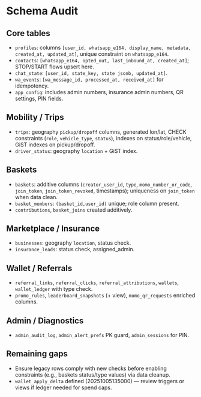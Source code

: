 # Schema Audit

## Core tables

- `profiles`: columns
  `[user_id, whatsapp_e164, display_name, metadata, created_at, updated_at]`,
  unique constraint on `whatsapp_e164`.
- `contacts`: `[whatsapp_e164, opted_out, last_inbound_at, created_at]`;
  STOP/START flows upsert here.
- `chat_state`: `[user_id, state_key, state jsonb, updated_at]`.
- `wa_events`: `[wa_message_id, processed_at, received_at]` for idempotency.
- `app_config`: includes admin numbers, insurance admin numbers, QR settings,
  PIN fields.

## Mobility / Trips

- `trips`: geography `pickup/dropoff` columns, generated lon/lat, CHECK
  constraints (`role`, `vehicle_type`, `status`), indexes on
  status/role/vehicle, GiST indexes on pickup/dropoff.
- `driver_status`: geography `location` + GiST index.

## Baskets

- `baskets`: additive columns (`creator_user_id`, `type`, `momo_number_or_code`,
  `join_token`, `join_token_revoked`, timestamps); uniqueness on `join_token`
  when data clean.
- `basket_members`: `(basket_id,user_id)` unique; role column present.
- `contributions`, `basket_joins` created additively.

## Marketplace / Insurance

- `businesses`: geography `location`, status check.
- `insurance_leads`: status check, assigned_admin.

## Wallet / Referrals

- `referral_links`, `referral_clicks`, `referral_attributions`, `wallets`,
  `wallet_ledger` with type check.
- `promo_rules`, `leaderboard_snapshots` (+ view), `momo_qr_requests` enriched
  columns.

## Admin / Diagnostics

- `admin_audit_log`, `admin_alert_prefs` PK guard, `admin_sessions` for PIN.

## Remaining gaps

- Ensure legacy rows comply with new checks before enabling constraints (e.g.,
  baskets status/type values) via data cleanup.
- `wallet_apply_delta` defined (20251005135000) — review triggers or views if
  ledger needed for spend caps.
